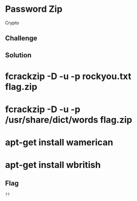 # Password Zip
Crypto

## Challenge 


## Solution

# fcrackzip -D -u -p rockyou.txt flag.zip 

# fcrackzip -D -u -p /usr/share/dict/words flag.zip

# apt-get install wamerican
# apt-get install wbritish


## Flag

	??
